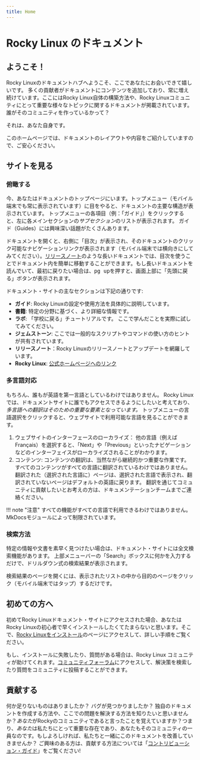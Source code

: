 ```yaml
---
title: Home
---
```


# Rocky Linux のドキュメント

## ようこそ！

Rocky Linuxのドキュメントハブへようこそ、ここであなたにお会いできて嬉しいです。 多くの貢献者がドキュメントにコンテンツを追加しており、常に増え続けています。ここにはRocky Linux自体の構築方法や、Rocky Linuxコミュニティにとって重要な様々なトピックに関するドキュメントが掲載されています。誰がそのコミュニティを作っているかって？

それは、あなた自身です。

このホームページでは、ドキュメントのレイアウトや内容をご紹介していますので、ご安心ください。


## サイトを見る

### 俯瞰する

今、あなたはドキュメントのトップページにいます。トップメニュー（モバイル端末でも常に表示されています）に目をやると、ドキュメントの主要な構造が表示されています。 トップメニューの各項目（例：「ガイド」）をクリックすると、左に各メインセクションの*サブセクション*のリストが表示されます。 ガイド（Guides）には興味深い話題がたくさんあります。


ドキュメントを開くと、右側に「目次」が表示され、そのドキュメントのクリック可能なナビゲーションリンクが表示されます（モバイル端末では横向きにしてみてください）。[リリースノート](release_notes/8.4.md)のような長いドキュメントでは、目次を使うことでドキュメント内を簡単に移動することができます。もし長いドキュメントを読んでいて、最初に戻りたい場合は、<kbd>pg up</kbd>を押すと、画面上部に「先頭に戻る」ボタンが表示されます。


ドキュメント・サイトの主なセクションは下記の通りです:


* **ガイド**: Rocky Linuxの設定や使用方法を具体的に説明しています。
* **書籍**: 特定の分野に基づく、より詳細な情報です。
* **ラボ**: 「学校に戻る」チュートリアルです。 ここで学んだことを実際に試してみてください。
* **ジェムストーン**: ここでは一般的なスクリプトやコマンドの使い方のヒントが共有されています。
* **リリースノート**：Rocky Linuxのリリースノートとアップデートを網羅しています。
* **Rocky Linux**: [公式ホームページへのリンク](https://rockylinux.org)

### 多言語対応

もちろん、誰もが英語を第一言語としているわけではありません。 Rocky Linuxでは、ドキュメントサイトに誰でもアクセスできるようにしたいと考えており、*多言語への翻訳はそのための重要な要素となっています。* トップメニューの言語選択をクリックすると、ウェブサイトで利用可能な言語を見ることができます。


1. ウェブサイトのインターフェースのローカライズ： 他の言語（例えばFrançais）を選択すると、「Next」や「Previous」といったナビゲーションなどのインターフェイスがローカライズされることがわかります。
1. コンテンツ: コンテンツの翻訳は、当然ながら継続的かつ重要な作業です。 すべてのコンテンツがすべての言語に翻訳されているわけではありません。翻訳された（選択された言語に）ページは、選択された言語で表示され、翻訳されていないページはデフォルトの英語に戻ります。 翻訳を通じてコミュニティに貢献したいとお考えの方は、ドキュメンテーションチームまでご連絡ください。

!!! note "注意"
    すべての機能がすべての言語で利用できるわけではありません。MkDocsモジュールによって制限されています。

### 検索方法

特定の情報や文書を素早く見つけたい場合は、ドキュメント・サイトには全文検索機能があります。 上部メニューバーの「Search」ボックスに何かを入力するだけで、ドリルダウン式の検索結果が表示されます。

検索結果のページを開くには、表示されたリストの中から目的のページをクリック（モバイル端末ではタップ）するだけです。


## 初めての方へ

初めてRocky Linuxドキュメント・サイトにアクセスされた場合、あなたはRocky Linuxの初心者で早くインストールしたくてたまらないと思います。そこで、[Rocky Linuxをインストール](guides/installation.md)のページにアクセスして、詳しい手順をご覧ください。


もし、インストールに失敗したり、質問がある場合は、Rocky Linux コミュニティが助けてくれます。[コミュニティフォーラム](https://forums.rockylinux.org)にアクセスして、解決策を検索したり質問をコミュニティに投稿することができます。


## 貢献する

何か足りないものはありましたか？ バグが見つかりましたか？ 独自のドキュメントを作成する方法や、ここでの問題を解決する方法を知りたいと思いませんか？*あなた*がRockyのコミュニティであると言ったことを覚えていますか？つまり、*あなた*は私たちにとって重要な存在であり、あなたもそのコミュニティの一員なのです。もしよろしければ、私たちと一緒にこのドキュメントを改善していきませんか？ ご興味のある方は、貢献する方法については「[コントリビューション・ガイド](https://github.com/rocky-linux/documentation/blob/main/README.md)」をご覧ください!
